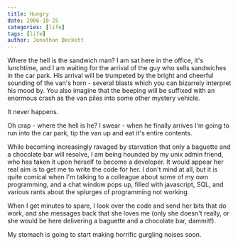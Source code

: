 ```yaml
---
title: Hungry
date: 2006-10-25
categories: [life]
tags: [life]
author: Jonathan Beckett
---
```


Where the hell is the sandwich man? I am sat here in the office, it's lunchtime, and I am waiting for the arrival of the guy who sells sandwiches in the car park. His arrival will be trumpeted by the bright and cheerful sounding of the van's horn - several blasts which you can bizarrely interpret his mood by. You also imagine that the beeping will be suffixed with an enormous crash as the van piles into some other mystery vehicle.

It never happens.

Oh crap - where the hell is he? I swear - when he finally arrives I'm going to run into the car park, tip the van up and eat it's entire contents.

While becoming increasingly ravaged by starvation that only a baguette and a chocolate bar will resolve, I am being hounded by my unix admin friend, who has taken it upon herself to become a developer. It would appear her real aim is to get me to write the code for her. I don't mind at all, but it is quite comical when I'm talking to a colleague about some of my own programming, and a chat window pops up, filled with javascript, SQL, and various rants about the splurges of programming not working.

When I get minutes to spare, I look over the code and send her bits that do work, and she messages back that she loves me (only she doesn't really, or she would be here delivering a baguette and a chocolate bar, dammit!).

My stomach is going to start making horrific gurgling noises soon.